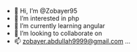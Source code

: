 - 👋 Hi, I’m @Zobayer95
- 👀 I’m interested in php
- 🌱 I’m currently learning angular
- 💞️ I’m looking to collaborate on 
- 📫 zobayer.abdullah9999@gmail.com ...

<!---
Zobayer95/Zobayer95 is a ✨ special ✨ repository because its `README.md` (this file) appears on your GitHub profile.
You can click the Preview link to take a look at your changes.
--->
